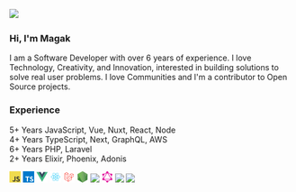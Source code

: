 <p align="left"><img src="https://magak.me/assets/images/Geek-logo.png" width="80">
  
### Hi, I'm Magak
I am a Software Developer with over 6 years of experience. I love Technology, Creativity, and Innovation, interested in building solutions to solve real user problems. I love Communities and I'm a contributor to Open Source projects.

### Experience

5+ Years JavaScript, Vue, Nuxt, React, Node <br>
4+ Years TypeScript, Next, GraphQL, AWS <br>
6+ Years PHP, Laravel <br>
2+ Years Elixir, Phoenix, Adonis <br>


<code><img height="20" src="https://raw.githubusercontent.com/github/explore/80688e429a7d4ef2fca1e82350fe8e3517d3494d/topics/javascript/javascript.png"></code>
<code><img height="20" src="https://raw.githubusercontent.com/github/explore/80688e429a7d4ef2fca1e82350fe8e3517d3494d/topics/typescript/typescript.png"></code>
<code><img height="20" src="https://raw.githubusercontent.com/github/explore/80688e429a7d4ef2fca1e82350fe8e3517d3494d/topics/vue/vue.png"></code>
<code><img height="20" src="https://raw.githubusercontent.com/github/explore/80688e429a7d4ef2fca1e82350fe8e3517d3494d/topics/react/react.png"></code>
<code><img height="20" src="https://raw.githubusercontent.com/github/explore/5c058a388828bb5fde0bcafd4bc867b5bb3f26f3/topics/laravel/laravel.png"></code>
<code><img height="20" src="https://raw.githubusercontent.com/github/explore/80688e429a7d4ef2fca1e82350fe8e3517d3494d/topics/nodejs/nodejs.png"></code>
<code><img height="20" src="https://github.com/manuelgeek/manuelgeek/assets/23236306/327c4ecf-cd98-4153-a8b6-49710a861180"></code>
<code><img height="20" src="https://raw.githubusercontent.com/github/explore/5c058a388828bb5fde0bcafd4bc867b5bb3f26f3/topics/graphql/graphql.png"></code>
<code><img height="20" src="https://user-images.githubusercontent.com/23236306/168019574-64b500bf-a950-4b19-a8c3-6547c3c5012a.png"></code>
<code><img height="20" src="https://user-images.githubusercontent.com/23236306/177114753-58c2d9d5-11a5-446b-851a-4d72fcd4ae55.png"></code>
<!-- <code><img height="20" src="https://github.com/manuelgeek/manuelgeek/assets/23236306/c418ec53-3abd-4590-8548-a336718cd64e"></code> -->
<!-- <code><img height="20" src="https://user-images.githubusercontent.com/23236306/177114436-09040fbe-bf10-4d63-8620-15c33450310b.png"></code> -->
<!-- ![image](https://user-images.githubusercontent.com/23236306/177114753-58c2d9d5-11a5-446b-851a-4d72fcd4ae55.png) -->
<!-- ![image](https://github.com/manuelgeek/manuelgeek/assets/23236306/c418ec53-3abd-4590-8548-a336718cd64e) -->
<!-- ![image](https://github.com/manuelgeek/manuelgeek/assets/23236306/327c4ecf-cd98-4153-a8b6-49710a861180) -->
